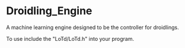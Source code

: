 # Droidling_Engine
A machine learning engine designed to be the controller for droidlings.

To use include the "LoTd/LoTd.h" into your program. 